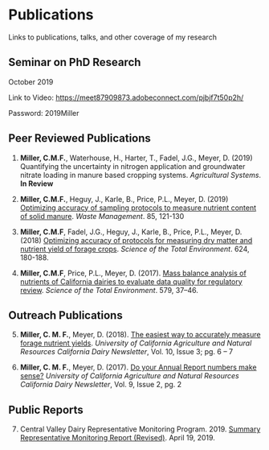 # Publications

Links to publications, talks, and other coverage of my research

## Seminar on PhD Research 
October 2019

Link to Video: https://meet87909873.adobeconnect.com/pjbjf7t50p2h/

Password: 2019Miller

## Peer Reviewed Publications
1)	**Miller, C.M.F.**, Waterhouse, H., Harter, T., Fadel, J.G., Meyer, D. (2019) Quantifying the uncertainty in nitrogen application and groundwater nitrate loading in manure based cropping systems. *Agricultural Systems*. **In Review**

2)	**Miller, C.M.F.**, Heguy, J., Karle, B., Price, P.L., Meyer, D. (2019) [Optimizing accuracy of sampling protocols to measure nutrient content of solid manure](https://www.ncbi.nlm.nih.gov/pubmed/30803565). *Waste Management*. 85, 121-130 
	
3)	**Miller, C.M.F**, Fadel, J.G., Heguy, J., Karle, B., Price, P.L., Meyer, D. (2018) [Optimizing accuracy of protocols for measuring dry matter and nutrient yield of forage crops](https://www.sciencedirect.com/science/article/pii/S0048969717332618). *Science of the Total Environment*. 624, 180-188.

4)	**Miller, C.M.F**, Price, P.L., Meyer, D. (2017). [Mass balance analysis of nutrients of California dairies to evaluate data quality for regulatory review](https://www.ncbi.nlm.nih.gov/pubmed/27871748). *Science of the Total Environment*. 579, 37–46.

## Outreach Publications
5)	**Miller, C. M. F.**, Meyer, D. (2018). [The easiest way to accurately measure forage nutrient yields](https://ucanr.edu/sites/Dairy/newsletters/California_Dairy_Newsletter76558.pdf). *University of California Agriculture and Natural Resources California Dairy Newsletter*, Vol. 10, Issue 3; pg. 6 – 7

6)	**Miller, C. M. F.**, Meyer, D. (2017). [Do your Annual Report numbers make sense?](https://ucanr.edu/sites/Dairy/newsletters/California_Dairy_Newsletter68952.pdf) *University of California Agriculture and Natural Resources California Dairy Newsletter*, Vol. 9, Issue 2, pg. 2

## Public Reports
7)	Central Valley Dairy Representative Monitoring Program. 2019. [Summary Representative Monitoring Report (Revised)](https://www.waterboards.ca.gov/centralvalley/water_issues/confined_animal_facilities/groundwater_monitoring/srmr_20190419.pdf). April 19, 2019.
